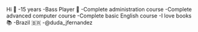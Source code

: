 Hi 💙
-15 years 
-Bass Player 🎸
-Complete administration course 
-Complete advanced computer course
-Complete basic English course
-I love books 📚
-Brazil 🇧🇷
-@duda_jfernandez
